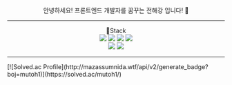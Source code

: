  <div align="center"> 안녕하세요! 프론트엔드 개발자를 꿈꾸는 전해강 입니다! 👋 <br/>
<hr/>
📌Stack <br/>
<img src="https://img.shields.io/badge/HTML5-E34F26?style=flat-square&logo=HTML5&logoColor=white"/> <img src="https://img.shields.io/badge/CSS3-1572B6?style=flat-square&logo=CSS3&logoColor=white"/> <img src="https://img.shields.io/badge/Sass-CC6699?style=flat-square&logo=Sass&logoColor=white"/> <img src="https://img.shields.io/badge/styled-components-DB7093?style=flat-square&logo=styled-components&logoColor=white"/> <br/> <img src="https://img.shields.io/badge/JavaScript-F7DF1E?style=flat-square&logo=JavaScript&logoColor=white"/> <img src="https://img.shields.io/badge/React-61DAFB?style=flat-square&logo=React&logoColor=white"/>
</div>
<hr/>
[![Solved.ac Profile](http://mazassumnida.wtf/api/v2/generate_badge?boj=mutoh1)](https://solved.ac/mutoh1/)

